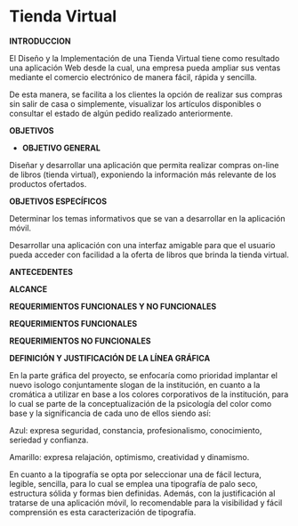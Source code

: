 # Tienda Virtual
**INTRODUCCION** 

El  Diseño  y  la  Implementación  de  una  Tienda  Virtual  tiene  como  resultado  una  aplicación  Web  desde  la  cual,  una  empresa  pueda  ampliar  sus  ventas mediante el  comercio electrónico  de manera  fácil,  rápida y sencilla.

De  esta  manera,  se  facilita  a  los  clientes  la  opción  de  realizar  sus  compras  sin  salir  de  casa  o  simplemente,  visualizar  los  artículos  disponibles  o  consultar  el  estado  de  algún  pedido  realizado  anteriormente.





**OBJETIVOS**

* **OBJETIVO GENERAL**

Diseñar y desarrollar una aplicación que permita realizar compras on-line de libros (tienda virtual), exponiendo la información más relevante de los productos ofertados. 


**OBJETIVOS ESPECÍFICOS**

Determinar los temas informativos que se van a desarrollar en la aplicación móvil.

Desarrollar una aplicación con una interfaz amigable para que el usuario pueda acceder con facilidad a la oferta de libros que brinda la tienda virtual.

**ANTECEDENTES**



**ALCANCE**

**REQUERIMIENTOS FUNCIONALES Y NO FUNCIONALES**

  **REQUERIMIENTOS FUNCIONALES**
  


  **REQUERIMIENTOS NO FUNCIONALES**
 

**DEFINICIÓN Y JUSTIFICACIÓN DE LA LÍNEA GRÁFICA**

En la parte gráfica del proyecto, se enfocaría como prioridad implantar el nuevo isologo conjuntamente slogan de la institución, en cuanto a la cromática a utilizar en base a los colores corporativos de la institución, para lo cual se parte de la conceptualización de la psicología del color como base y la significancia de cada uno de ellos siendo así:

Azul: expresa seguridad, constancia, profesionalismo, conocimiento, seriedad y confianza.

Amarillo: expresa relajación, optimismo, creatividad y dinamismo.

En cuanto a la tipografía se opta por seleccionar una de fácil lectura, legible, sencilla, para lo cual se emplea una tipografía de palo seco, estructura sólida y formas bien definidas. Además, con la justificación al tratarse de una aplicación móvil, lo recomendable para la visibilidad y fácil comprensión es esta caracterización de tipografía.



